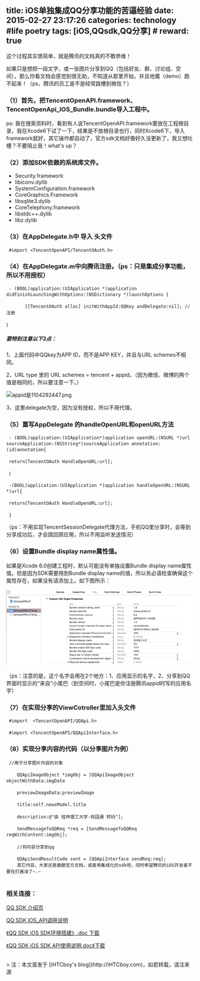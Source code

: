 title: iOS单独集成QQ分享功能的苦逼经验
date: 2015-02-27 23:17:26
categories: technology  #life poetry
tags: [iOS,QQsdk,QQ分享]  # <!--more-->
reward: true
---

这个过程其实很简单，就是腾讯的文档真的不敢恭维！

如果只是想把一段文字，或一张图片分享到QQ（包括好友、群、讨论组、空间），那么你看文档会感觉到很无助，不知道从那里开始，并且地魔（demo）跑不起来！（ps，腾讯的员工是不是经常跳槽到微信？）

### （1）首先，把TencentOpenAPI.framework、TencentOpenApi_IOS_Bundle.bundle导入工程中。

ps: 我在搜索资料时，看到有人说TencentOpenAPI.framework要放在工程根目录，我在Xcode6下试了一下，结果是不放根目录也行，同时Xcode6下，导入framework就好，其它操作都自动了，官方sdk文档好像好久没更新了，我又想吐槽？不要阻止我！what's up？

<!--more-->

### （2）添加SDK依赖的系统库文件。

- Security.framework
- libiconv.dylib
- SystemConfiguration.framework
- CoreGraphics.Framework
- libsqlite3.dylib
- CoreTelephony.framework
- libstdc++.dylib
- libz.dylib


### （3）在AppDelegate.h中 导入 头文件

```
 #import <TencentOpenAPI/TencentOAuth.h>

```

### （4）在AppDelegate.m中向腾讯注册。（ps：只是集成分享功能，所以不用授权）

```
 - (BOOL)application:(UIApplication *)application didFinishLaunchingWithOptions:(NSDictionary *)launchOptions {

       [[TencentOAuth alloc] initWithAppId:QQKey andDelegate:nil]; //注册

｝

```

##### 要特别注意以下3点：

1、上面代码中QQkey为APP ID，而不是APP KEY，并且与URL schemes不相同。

2、URL type 里的 URL schemes  = tencent + appid。（因为微信、微博的两个值是相同的，所以要注意一下。）

![appid是1104292447.png](https://github.com/iHTCboy/iGallery/raw/master/BlogImages/2015/02/appid是1104292447.png)

3、这里delegate为空，因为没有授权，所以不用代理。


### （5）重写AppDelegate 的handleOpenURL和openURL方法

```
 - (BOOL)application:(UIApplication*)application openURL:(NSURL *)url sourceApplication:(NSString*)sourceApplication annotation:(id)annotation{
 
 return[TencentOAuth HandleOpenURL:url];

 ｝

 -(BOOL)application:(UIApplication *)application handleOpenURL:(NSURL *)url{

 return[TencentOAuth HandleOpenURL:url];
 
 }

```
（ps：不用实现TencentSessionDelegate代理方法，手机QQ里分享时，会等到分享成功后，才会跳回原应用，所以不用监听发送情况）


### （6）设置Bundle display name属性值。

如果是Xcode 6.0创建工程时，默认可能没有单独设置Bundle display name属性值。但是因为SDK需要用到Bundle display name的值，所以务必请检查确保这个属性存在，如果没有请添加上。如下图所示：

![Bundle display name 为桂林理工大学.png](https://github.com/iHTCboy/iGallery/raw/master/BlogImages/2015/02/Bundle_display_name为桂林理工大学.png)

（ps：注意的是，这个名字会用在2个地方：1、应用显示的名字，2、分享到QQ界面时显示的“来自”小尾巴（到空间时，小尾巴是你注册腾讯appid时写的应用名字）

### （7）在实现分享的ViewCotroller里加入头文件

```
 #import  <TencentOpenAPI/QQApi.h>

 #import <TencentOpenAPI/QQApiInterface.h>

```

### （8）实现分享内容的代码（以分享图片为例）

```
 //用于分享图片内容的对象

	QQApiImageObject *imgObj = [QQApiImageObject objectWithData:imgData

	previewImageData:previewImage

	title:self.newsModel.title

	description:@"由 桂林理工大学-校园通 转码"];

	SendMessageToQQReq *req = [SendMessageToQQReq reqWithContent:imgObj];

	//将内容分享到qq

	QQApiSendResultCode sent = [QQApiInterface sendReq:req];
	其它内容，大家还是磨磨官方文档，或者用集成化的sdk吧，同时希望腾讯的iOS开发者不要在打酱油了~.~


```


### 相关连接：

[QQ SDK 介绍页](http://wiki.open.qq.com/wiki/mobile/SDK下载)

[QQ SDK IOS_API调用说明](http://wiki.open.qq.com/wiki/IOS_API调用说明#2._iOS_SDK_API.E4.BD.BF.E7.94.A8.E8.AF.B4.E6.98.8E)

[《QQ SDK iOS SDK环境搭建》.doc 下载](http://qzonestyle.gtimg.cn/qzone/vas/opensns/res/doc/iOS_SDK_huanjingdajian.doc)

[《QQ SDK iOS SDK API使用说明.doc》下载](http://qzonestyle.gtimg.cn/qzone/vas/opensns/res/doc/iOS_SDK_API_shiyongshuoming.doc)


<br>
> 注：本文首发于 [iHTCboy's blog](http://iHTCboy.com)，如若转载，请注来源



